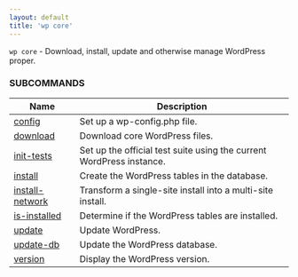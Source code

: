 ```yaml
---
layout: default
title: 'wp core'
---
```


`wp core` - Download, install, update and otherwise manage WordPress proper.



### SUBCOMMANDS

<table>
	<thead>
	<tr>
		<th>Name</th>
		<th>Description</th>
	</tr>
	</thead>
	<tbody>
		<tr>
			<td><a href="/commands/core/config">config</a></td>
			<td>Set up a wp-config.php file.</td>
		</tr>
		<tr>
			<td><a href="/commands/core/download">download</a></td>
			<td>Download core WordPress files.</td>
		</tr>
		<tr>
			<td><a href="/commands/core/init-tests">init-tests</a></td>
			<td>Set up the official test suite using the current WordPress instance.</td>
		</tr>
		<tr>
			<td><a href="/commands/core/install">install</a></td>
			<td>Create the WordPress tables in the database.</td>
		</tr>
		<tr>
			<td><a href="/commands/core/install-network">install-network</a></td>
			<td>Transform a single-site install into a multi-site install.</td>
		</tr>
		<tr>
			<td><a href="/commands/core/is-installed">is-installed</a></td>
			<td>Determine if the WordPress tables are installed.</td>
		</tr>
		<tr>
			<td><a href="/commands/core/update">update</a></td>
			<td>Update WordPress.</td>
		</tr>
		<tr>
			<td><a href="/commands/core/update-db">update-db</a></td>
			<td>Update the WordPress database.</td>
		</tr>
		<tr>
			<td><a href="/commands/core/version">version</a></td>
			<td>Display the WordPress version.</td>
		</tr>
	</tbody>
</table>
